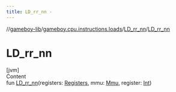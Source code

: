 ```yaml
---
title: LD_rr_nn -
---
```

//[gameboy-lib](../../index.md)/[gameboy.cpu.instructions.loads](../index.md)/[LD_rr_nn](index.md)/[LD_rr_nn](-l-d_rr_nn.md)



# LD_rr_nn  
[jvm]  
Content  
fun [LD_rr_nn](-l-d_rr_nn.md)(registers: [Registers](../../gameboy.cpu/-registers/index.md), mmu: [Mmu](../../gameboy.memory/-mmu/index.md), register: [Int](https://kotlinlang.org/api/latest/jvm/stdlib/kotlin/-int/index.html))  



